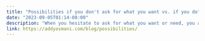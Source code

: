 ```yaml
---
title: "Possibilities if you don't ask for what you want vs. if you do"
date: "2023-09-05T01:14-08:00"
description: "When you hesitate to ask for what you want or need, you aren`t just missing out on immediate rewards or opportunities. You`re also doing a disservice to your future self and others who might benefit from knowing what you’re after. Here`s why you should nip that hesitation in the bud."
link: https://addyosmani.com/blog/possibilities/
---
```


